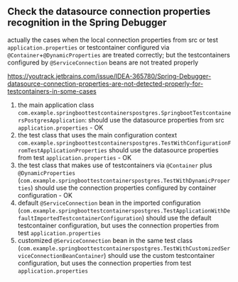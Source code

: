 
## Check the datasource connection properties recognition in the Spring Debugger

actually the cases when the local connection properties from src or test `application.properties`
or testcontainer configured via `@Container`+`@DynamicProperties` are treated correctly;
but the testcontainers configured by `@ServiceConnection` beans are not treated properly

https://youtrack.jetbrains.com/issue/IDEA-365780/Spring-Debugger-datasource-connection-properties-are-not-detected-properly-for-testcontainers-in-some-cases

1. the main application class `com.example.springboottestcontainerspostgres.SpringbootTestcontainersPostgresApplication`:
    should use the datasource properties from src `application.properties` - OK
2. the test class that uses the main configuration context `com.example.springboottestcontainerspostgres.TestWithConfigurationFromTestApplicationProperties`
    should use the datasource properties from test `application.properties` - OK
3. the test class that makes use of testcontainers via `@Container` plus `@DynamicProperties` (`com.example.springboottestcontainerspostgres.TestWithDynamicProperties`)
    should use the connection properties configured by container configuration - OK
4. default `@ServiceConnection` bean in the imported configuration (`com.example.springboottestcontainerspostgres.TestApplicationWithDefaultImportedTestcontainerConfiguration`)
    should use the default testcontainer configuration, but uses the connection properties from test `application.properties`
5. customized `@ServiceConnection` bean in the same test class (`com.example.springboottestcontainerspostgres.TestWithCustomizedServiceConnectionBeanContainer`)
    should use the custom testcontainer configuration, but uses the connection properties from test `application.properties`